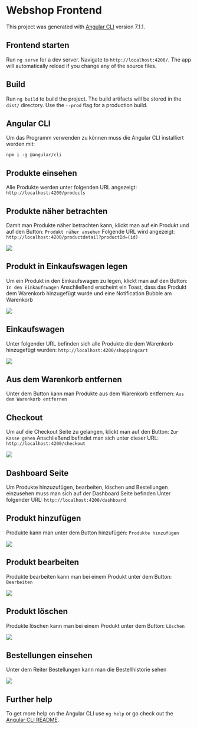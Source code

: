 

# Webshop Frontend

This project was generated with [Angular CLI](https://github.com/angular/angular-cli) version 7.1.1.

## Frontend starten

Run `ng serve` for a dev server. Navigate to `http://localhost:4200/`. The app will automatically reload if you change any of the source files.


## Build

Run `ng build` to build the project. The build artifacts will be stored in the `dist/` directory. Use the `--prod` flag for a production build.

## Angular CLI
Um das Programm verwenden zu können muss die Angular CLI installiert werden mit:

``npm i -g @angular/cli``

## Produkte einsehen
Alle Produkte werden unter folgenden URL angezeigt:
``http://localhost:4200/products``


## Produkte näher betrachten
Damit man Produkte näher betrachten kann, klickt man auf ein Produkt und auf den Button:
``Produkt näher ansehen``
Folgende URL wird angezeigt:
``http://localhost:4200/productdetail?productId=(id)``

![ ](gifs/detailproduct.gif)

## Produkt in Einkaufswagen legen
Um ein Produkt in den Einkaufswagen zu legen, klickt man auf den Button:
``In den Einkaufswagen``
Anschließend erscheint ein Toast, dass das Produkt dem Warenkorb hinzugefügt wurde und eine Notification Bubble am Warenkorb

![ ](gifs/Addcart.gif)

## Einkaufswagen
Unter folgender URL befinden sich alle Produkte die dem Warenkorb hinzugefügt wurden:
``http://localhost:4200/shoppingcart``

![ ](gifs/shoppingcart.gif)

## Aus dem Warenkorb entfernen
Unter dem Button kann man Produkte aus dem Warenkorb entfernen:
``Aus dem Warenkorb entfernen``

## Checkout
Um auf die Checkout Seite zu gelangen, klickt man auf den Button:
``Zur Kasse gehen``
Anschließend befindet man sich unter dieser URL:
``http://localhost:4200/checkout``

![ ](gifs/checkout.gif)

## Dashboard Seite
Um Produkte hinzuzufügen, bearbeiten, löschen und Bestellungen einzusehen muss man sich auf der Dashboard Seite befinden
Unter folgender URL:
``http://localhost:4200/dashboard``

## Produkt hinzufügen
Produkte kann man unter dem Button hinzufügen:
``Produkte hinzufügen``

![ ](gifs/newproduct.gif)

## Produkt bearbeiten
Produkte bearbeiten kann man bei einem Produkt unter dem Button:
``Bearbeiten``

![](gifs/editproduct.gif)

## Produkt löschen
Produkte löschen kann man bei einem Produkt unter dem Button:
``Löschen``

![](gifs/deleteproduct.gif)

## Bestellungen einsehen
Unter dem Reiter Bestellungen kann man die Bestellhistorie sehen

![](gifs/bestellungen.gif)

## Further help

To get more help on the Angular CLI use `ng help` or go check out the [Angular CLI README](https://github.com/angular/angular-cli/blob/master/README.md).
